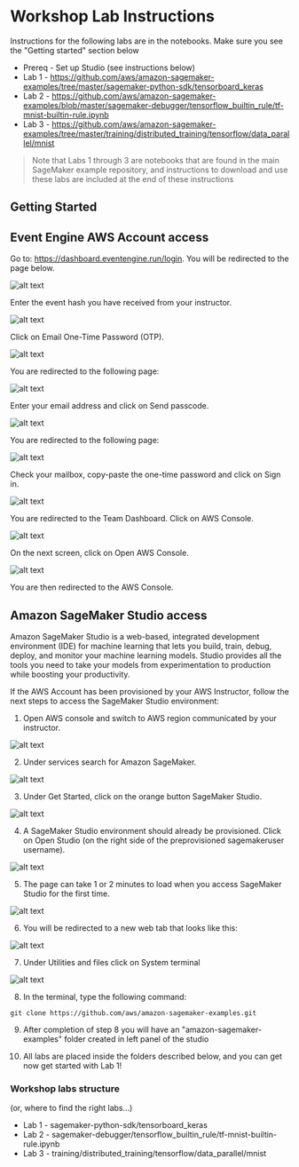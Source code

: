 # Workshop Lab Instructions

Instructions for the following labs are in the notebooks. Make sure you see the "Getting started" section below

- Prereq - Set up Studio (see instructions below)
- Lab 1 - https://github.com/aws/amazon-sagemaker-examples/tree/master/sagemaker-python-sdk/tensorboard_keras
- Lab 2 - https://github.com/aws/amazon-sagemaker-examples/blob/master/sagemaker-debugger/tensorflow_builtin_rule/tf-mnist-builtin-rule.ipynb
- Lab 3 - https://github.com/aws/amazon-sagemaker-examples/tree/master/training/distributed_training/tensorflow/data_parallel/mnist

> Note that Labs 1 through 3 are notebooks that are found in the main SageMaker example repository, and instructions to download and use these labs are included at the end of these instructions

## Getting Started

## Event Engine AWS Account access

Go to: https://dashboard.eventengine.run/login. You will be redirected to the page below.

![alt text](static/1.png)

Enter the event hash you have received from your instructor.

![alt text](static/2.png)

Click on Email One-Time Password (OTP).

![alt text](static/3.png)

You are redirected to the following page:

![alt text](static/4.png)

Enter your email address and click on Send passcode.

![alt text](static/5.png)

You are redirected to the following page:

![alt text](static/6.png)

Check your mailbox, copy-paste the one-time password and click on Sign in.

![alt text](static/7.png)

You are redirected to the Team Dashboard. Click on AWS Console.

![alt text](static/8.png)

On the next screen, click on Open AWS Console.

![alt text](static/9.png)

You are then redirected to the AWS Console.



## Amazon SageMaker Studio access

Amazon SageMaker Studio is a web-based, integrated development environment (IDE) for machine learning that lets you build, train, debug, deploy, and monitor your machine learning models. Studio provides all the tools you need to take your models from experimentation to production while boosting your productivity.

If the AWS Account has been provisioned by your AWS Instructor, follow the next steps to access the SageMaker Studio environment:

1. Open AWS console and switch to AWS region communicated by your instructor.

![alt text](static/11.png)

2. Under services search for Amazon SageMaker.

![alt text](static/12.png)

3. Under Get Started, click on the orange button SageMaker Studio.

![alt text](static/13.png)

4. A SageMaker Studio environment should already be provisioned. Click on Open Studio (on the right side of the preprovisioned sagemakeruser username).

![alt text](static/14.png)

5. The page can take 1 or 2 minutes to load when you access SageMaker Studio for the first time.

![alt text](static/15.png)

6. You will be redirected to a new web tab that looks like this:

![alt text](static/16.png)

7. Under Utilities and files click on System terminal

![alt text](static/17.png)

8. In the terminal, type the following command:

```
git clone https://github.com/aws/amazon-sagemaker-examples.git
```

9. After completion of step 8 you will have an "amazon-sagemaker-examples" folder created in left panel of the studio

10. All labs are placed inside the folders described below, and you can get now get started with Lab 1!

### Workshop labs structure 
(or, where to find the right labs...)

- Lab 1 - sagemaker-python-sdk/tensorboard_keras
- Lab 2 - sagemaker-debugger/tensorflow_builtin_rule/tf-mnist-builtin-rule.ipynb
- Lab 3 - training/distributed_training/tensorflow/data_parallel/mnist










